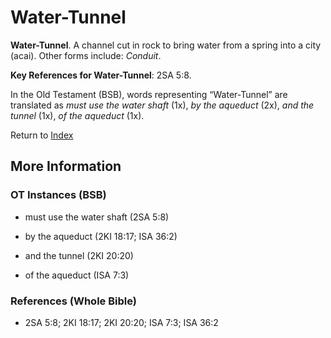 # Water-Tunnel
**Water-Tunnel**. 
A channel cut in rock to bring water from a spring into a city (acai). 
Other forms include: 
*Conduit*. 


**Key References for Water-Tunnel**: 
2SA 5:8. 


In the Old Testament (BSB), words representing “Water-Tunnel” are translated as 
*must use the water shaft* (1x), *by the aqueduct* (2x), *and the tunnel* (1x), *of the aqueduct* (1x). 




Return to [Index](00-Index.md)

## More Information

### OT Instances (BSB)

* must use the water shaft (2SA 5:8)

* by the aqueduct (2KI 18:17; ISA 36:2)

* and the tunnel (2KI 20:20)

* of the aqueduct (ISA 7:3)



### References (Whole Bible)

* 2SA 5:8; 2KI 18:17; 2KI 20:20; ISA 7:3; ISA 36:2



